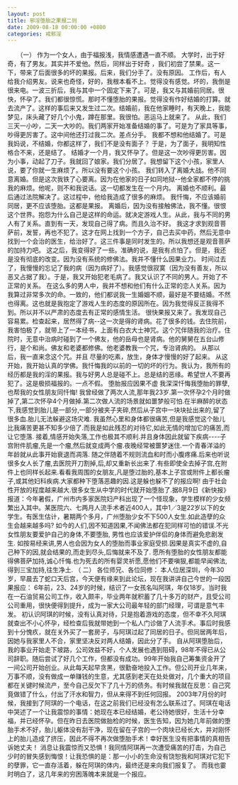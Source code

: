 ```yaml
---
layout: post
title: 邪淫堕胎之果报二则
date: 2009-08-18 00:00:00 +0800
categories: 戒邪淫
---
```


　　（一） 作为一个女人，由于福报浅，我情感遭遇一直不顺。 大学时，出于好奇，有了男友。其实并不爱他。然后，同样出于好奇 ，我们初尝了禁果。这一下，带来了后面很多的坏的果报。后来，我们分手了。没有原因。 工作后，有人给我介绍男友。说来也奇怪，好的，我根本看不上。觉得没有感觉。坏的，我倒是很来电。一波三折后，我与其中一个固定下来了。可是，我又与其婚前同居。很快，怀孕了。我们都很惊慌。那时不懂堕胎的果报。觉得没有作好结婚的打算。就去流产了。这样的事后来又发生过二次。结婚前，我在他家睡时，有天晚上，我能梦见，床头藏了好几个小鬼，蹲在那里。我很怕。恶运马上就来了。 从此，我们三天一小吵，二天一大吵的。我们两家开始准备结婚的事了。可是为了家具等事，吵得更厉害了。这中间他还打过我二次。差点分手。 我都不想和他结婚了。可是我妈说，不结婚，你都这样了，我们不是没有面子？ 于是，为了面子，我明知性格合不来，还是结了。 结婚才一个月，我又怀孕了。但是这一次吵得更厉害。因为小事，动起了刀子。我就回了娘家。我们分居了。我想留下这个小孩，家里人说，要了你就一生麻烦了。所以没有要这个小孩。 我们转入了离婚大战。他不同意离婚。但是这次我铁了心要离。因为在他家的日子如同地狱--他全家都不停的挑我的麻烦。他呢，则不和我说话。这一切都发生在一个月内。 离婚也不顺利。最后通过法院解决了。这过程中，他给我造成了很多的麻烦。 我忏悔，不应该婚前同居，更不应该堕胎。这都是果报。 离婚后，因为没有接触佛法，我不懂。很恨这个世界。抱怨为什么自己是这样的命运。就决定游戏人生。从此，我与不同的男人有了关系。直到有一天，发现自己得了病。而且久治不好。 我这才求到观音菩萨前，发誓，再也不犯了。这才在网上找到一个方子，自己去买中药，然后无意中找到一个会治的医生，给治好了。这三件事是同时发生的。所以我想还是观音菩萨的加持力吧。 这之后，我变得好了一些。准确的说，是我有点怕了。但是，我还是没有彻底的改变。因为没有系统的修佛法。我并不懂什么因果业力。 时间过去了，我慢慢的忘记了我的病（因为病好了）。我感觉很寂寞（因为没有善友，所以恶又占据了我）。于是，我又开始犯老毛病了。我又认识了不同的男人。开始了不正常的关系。 在这么多的男人中，我并不想和他们有什么正常的恋人关系。因为我算过非常多次的命。一致的，他们都说我一生婚姻不顺，最好是不要结婚。不然也得离。这也就是我抱定了游戏人生的态度的原因所在。因为我觉得反正我得不到。所以并不以严肃的态度去有正常的感情生活。 很快果报又来了。我发现自己容易累。检查起来，居然得了病--这一次是得的肾病。花了很多的钱。去住院前，我害怕极了，就带上了一本经书，上面有白衣大士神咒。这个咒伴随我的治疗。住院时，无意中治病时碰到了一个佛友，他的岳母也是肾病。他的舅舅在五台山修行，是个和尚。佛友和老婆都修佛。他老婆教我一个咒，专治肾病的。 从那以后，我一直来念这个咒。并且 尽量的吃素，放生，身体才慢慢的好了起来。 从这开始，我开始认真的学佛。我忏悔我的以前的一切的坏的行为。我认为，我所有的经历都是我的淫的果报。我与好男人总是碰不上。总是结的恶缘。希望世人不要再犯了。这是极损福报的。一点不假。 堕胎报应因果不虚 我深深忏悔我堕胎的罪孽,也帮我的女性朋友同忏悔! 我曾经做了两次人流,那年我23岁.第一次怀孕2个月时做掉了,第二次怀孕4个月做掉.第二次做人流的场景就如噩梦般可怕.在半麻醉的状态下,我感觉到胎儿是一部分,一部分被夹子夹碎,然后从子宫中一块块扯出来的,留了很多血.胎儿无法躲避这场灾难. 我虽然心里和身体都很痛苦,但是我感觉这个胎儿比我痛苦更甚不知多少倍了.而我是如此残忍的对待它,如此无情的增加它的痛苦,而让它堕落. 接着,情感开始失落,工作也极其不顺利.并且身体因此就留下疾病----子宫附件肌瘤,先是一个瘤,然后就变成两个瘤.夜晚经常被噩梦迷住.一个青春洋溢的年龄就从此事开始衰退而凋落. 随之伴随着不规则流血和时而小腹疼痛.后来也听说很多女人长了瘤,去医院开刀割掉,后,却又重新长出来了.有些即使全去掉子宫,在附件上也同样长起来.看看我周围的女朋友,凡是堕过胎的,基本上子宫或附件上都长瘤子,或其他妇科疾病.大家都种下堕落恶趣的因.这是躲也躲不了的报应啊! 由于社会性开放的程度越来越大.很多女生从中学的时代就开始堕胎了.据8月9日《新快报》报道：今年暑假，广州市内多家医院妇产科出现了一个怪现象，学生模样的少女频繁出入其中。某医院六、七两月人流手术者近400人，其中1／3是22岁以下的女学生。有医生估计，暑期两个多月，广州堕胎少女不下500人女生.如此造孽的众生会越来越多吗? 如今的人们,因不知道因果,不闻佛法都在犯同样可怕的错误.不光女性朋友要爱护自己的身体,不要堕胎, 男性也应该爱护伴侣的身体而避免悲剧发生. 如按易经来讲,男人也会因为女人的堕胎而事业家庭受损.因果是真实不虚的,自己种下的因,就会结果的,而走到尽头,后悔就来不及了. 愿所有堕胎的女性朋友都能得佛菩萨加持,诚心忏悔.也为死去的所有婴灵祈愿,愿他们不要嗔狠,都能早闻佛法,得到三宝加持,往生净土. （ 二） 各位师兄、各位同修： 本人位居深圳，今年30岁，早晨去了蛇口天后宫，今天便有缘来到此论坛，现在我讲讲自己今世的一段因果报应： 6年前，23、24岁的时候，结识了一女孩名叫阿琪，年仅18岁。当时我在一石油贸易公司工作，收入颇丰，毕业两年就积蓄了几十多万的财产，且受公司公司重用，很快便得到提升，成为一家大公司最年轻的部门经理，可谓是意气丰发。 初认识阿琪的时候，没有认真对待，只是抱着游戏的态度，但不幸不久阿琪就查出不小心怀孕，经检查后我就带她到一个私人门诊做了人流手术。事后时我感到十分愧疚，就在关外买了一套房子，与阿琪过起了同居的日子。但同居两年后，因她与我家里人不合，家里坚决反对两人结婚，因此分了手。 自从阿琪堕胎后，我的事业开始走下坡路，公司效益不好，个人发展也遇到阻碍，98年不得已从公司辞职。随后尝试了好几个工作，但都没有成功。99年开始我自己筹集资金开了一间公司开始创业。从此每天起早贪黑，很勤奋地投入工作。但公司开业几年来，万事不顺，没有做成一单赚钱的生意，尤其感到老天在处处做对，几个重大的项目都在关键时候流产，至今自己反欠下了几十万的债务。有时候我就在反思：自己究竟做错了什么，付出了汗水和智力，但从来得不到任何回报。 2003年7月份的时候，我接到了阿琪的一个电话，在这之前我们已经没有怎么联系过了。阿琪在电话中哭述了一个让我震惊的事情：她现在本已经结婚，老公待她很好，生活十分幸福，并已经怀孕。但在昨日去医院做胎检的时候，医生告知，因为她几年前做的堕胎手术不好，胎儿躯体没有刮干净，现在留在子宫的一个肉块已经长大，并对刚怀上的胎儿造成了挤压，因此不得不再次做堕胎手术！幸好医生没有把事情的真相告诉她丈夫！ 消息让我震惊而又恐惧！我同情阿琪再一次遭受痛苦的打击，为自己少时的冒失感到悔恨！让我恐惧的是：那一小小的生命没有饶恕我和阿琪对它犯下的孽罪，它一直存活着，躲在阿琪的体内，最终还是来向我们报复了。 而我也霎时明白了，这几年来的穷困落魄本来就是一个报应。 　